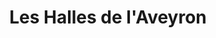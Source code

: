 ---
title: "Les Halles de l'Aveyron"
url: /onet-le-chateau/les-halles-de-laveyron/
shop: Supermarkt
---